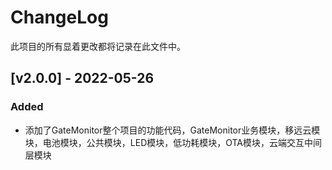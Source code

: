 # ChangeLog

此项目的所有显着更改都将记录在此文件中。

## [v2.0.0] - 2022-05-26

### Added

- 添加了GateMonitor整个项目的功能代码，GateMonitor业务模块，移远云模块，电池模块，公共模块，LED模块，低功耗模块，OTA模块，云端交互中间层模块